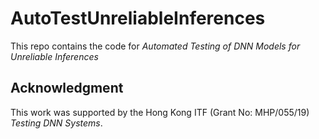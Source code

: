 # AutoTestUnreliableInferences

This repo contains the code for *Automated Testing of DNN Models for Unreliable Inferences*


## Acknowledgment
This work was supported by the Hong Kong ITF (Grant No: MHP/055/19) *Testing DNN Systems*. 
